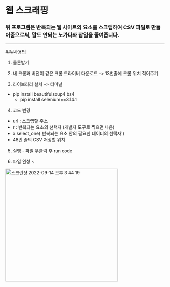 # 웹 스크래핑

### 위 프로그램은 반복되는 웹 사이트의 요소를 스크랩하여 CSV 파일로 만들어줌으로써, 말도 안되는 노가다와 잡일을 줄여줍니다.
<hr/>
###사용법

1. 클론받기

2. 내 크롬과 버전이 같은 크롬 드라이버 다운로드 -> 13번줄에 크롬 위치 적어주기

3. 라이브러리 설치 -> 터미널
- pip install beautifulsoup4 bs4
  - pip install selenium==3.14.1

4. 코드 변경
  - url : 스크랩할 주소
  - r : 반복되는 요소의 선택자 (개발자 도구로 찍으면 나옴)
  - x.select_one('반복되는 요소 안의 필요한 데이터의 선택자')
  - 48번 줄의 CSV 저장할 위치

5. 실행 - 파일 우클릭 후 run code

6. 파일 완성 ~
<img width="356" alt="스크린샷 2022-09-14 오후 3 44 19" src="https://user-images.githubusercontent.com/75872687/190083945-45d27027-5440-4640-814f-043ae3581d80.png">
